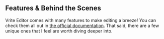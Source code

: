 ## Features & Behind the Scenes

Vrite Editor comes with many features to make editing a breeze! You can check them all out in [the official documentation](https://docs.vrite.io/content-editor/). That said, there are a few unique ones that I feel are worth diving deeper into.